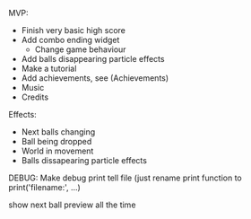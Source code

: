 MVP:
  - Finish very basic high score
  - Add combo ending widget
    - Change game behaviour
  - Add balls disappearing particle effects
  - Make a tutorial
  - Add achievements, see (Achievements)
  - Music
  - Credits

Effects:
  - Next balls changing
  - Ball being dropped
  - World in movement
  - Balls dissapearing particle effects

DEBUG: Make debug print tell file (just rename print function to print('filename:', ...)

show next ball preview all the time
